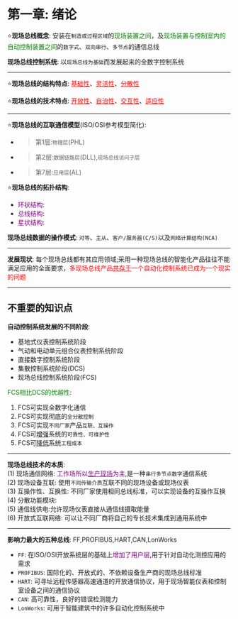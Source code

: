 # 第一章: 绪论

:star:**现场总线概念**: 安装在`制造或过程区域`的<font color=green>现场装置之间</font>，及<font color=green>现场装置与控制室内的自动控制装置之间</font>的`数字式`、`双向串行`、`多节点`的通信总线  

**现场总线控制系统**: 以`现场总线为基础`而发展起来的全数字控制系统  

---

:star:**现场总线的结构特点**: <font color=red><u>基础性</u></font>、<font color=red><u>灵活性</u></font>、<font color=red><u>分散性</u></font>  

:star:**现场总线的技术特点**: <font color=red><u>开放性</u></font>、<font color=red><u>自治性</u></font>、<font color=red><u>交互性</u></font>、<font color=red><u>适应性</u></font>   

---

:star:**现场总线的互联通信模型**(ISO/OSI参考模型简化):  
- >第1层:`物理层`(PHL)  
- >第2层:`数据链路层`(DLL),`现场总线访问子层`  
- >第7层:`应用层`(AL)  


:star:**现场总线的拓扑结构**:  
- <font color=purple>环状结构</font>:  
- <font color=purple>总线结构</font>:  
- <font color=purple>星状结构</font>:  

**现场总线数据的操作模式**: `对等`、`主从`、`客户/服务器(C/S)`以及`网络计算结构(NCA)`   

---


**发展现状**: 每个现场总线都有其应用领域;采用一种现场总线的智能化产品往往不能满足应用的全面要求，<font color=red>多现场总线产品<u>共存于</u>一个自动化控制系统已成为一个现实的问题</font>  


---
## 不重要的知识点
**自动控制系统发展的不同阶段**:  
- 基地式仪表控制系统阶段  
- 气动和电动单元组合仪表控制系统阶段  
- 直接数字控制系统阶段  
- 集散控制系统阶段(DCS)  
- 现场总线控制系统阶段(FCS)  

<font color=green>FCS相比DCS的优越性</font>:  
1. FCS可实现全数字化通信  
2. FCS可实现彻底的`全分散控制`  
3. FCS可实现`不同厂家`产品`互联、互操作`  
4. FCS可<u>增强</u>系统的`可靠性、可维护性`  
5. FCS可<u>降低</u>系统`工程成本`  

---

**现场总线技术的本质**:  
(1) 现场通信网络: <font color=purple>工作场所以<u>生产现场</u>为主</font>,是一种`串行多节点数字`通信系统  
(2) 现场设备互联: 使用`不同传输介质`互联不同的现场设备或现场仪表  
(3) 互操作性、互换性: 不同厂家使用相同总线标准，可以实现设备的互操作互换  
(4) 分散功能模块:  
(5) 通信线供电:允许现场仪表直接从通信线摄取能量  
(6) 开放式互联网络: 可以让不同厂商将自己的专长技术集成到通用系统中  

---
**影响力最大的五种总线**: FF,PROFIBUS,HART,CAN,LonWorks  
- `FF`: 在ISO/OSI开放系统层的基础上<font color=purple>增加了用户层</font>,用于针对自动化测控应用的需求  
- `PROFIBUS`: 国际化的、开放式的、不依赖设备生产商的现场总线标准  
- `HART`: 可寻址远程传感器高速通道的开放通信协议，用于现场智能仪表和控制室设备之间的通信协议  
- `CAN`: 高可靠性，良好的错误检测能力  
- `LonWorks`: 可用于智能建筑中的许多自动化控制系统中  

